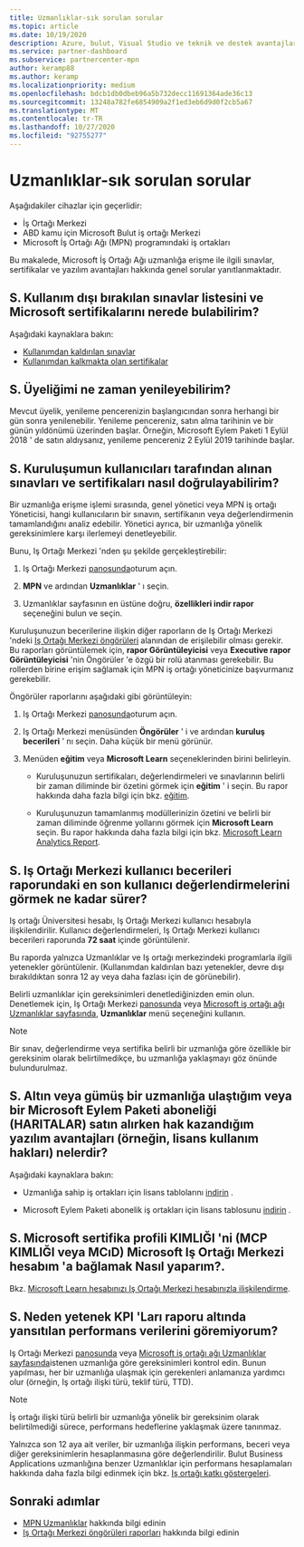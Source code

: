```yaml
---
title: Uzmanlıklar-sık sorulan sorular
ms.topic: article
ms.date: 10/19/2020
description: Azure, bulut, Visual Studio ve teknik ve destek avantajları için Microsoft İş Ortağı Ağı Gold ve Gümüş uzmanlık, avantaj süresi, yenileme ve etkinleştirme lisansları hakkında sorulara yanıtlar
ms.service: partner-dashboard
ms.subservice: partnercenter-mpn
author: keramp88
ms.author: keramp
ms.localizationpriority: medium
ms.openlocfilehash: bdcb1db0dbeb96a5b732decc11691364ade36c13
ms.sourcegitcommit: 13248a782fe6854909a2f1ed3eb6d9d0f2cb5a67
ms.translationtype: MT
ms.contentlocale: tr-TR
ms.lasthandoff: 10/27/2020
ms.locfileid: "92755277"
---
```

# <a name="competencies---frequently-asked-questions"></a>Uzmanlıklar-sık sorulan sorular

Aşağıdakiler cihazlar için geçerlidir:

- İş Ortağı Merkezi
- ABD kamu için Microsoft Bulut iş ortağı Merkezi
- Microsoft İş Ortağı Ağı (MPN) programındaki iş ortakları

Bu makalede, Microsoft İş Ortağı Ağı uzmanlığa erişme ile ilgili sınavlar, sertifikalar ve yazılım avantajları hakkında genel sorular yanıtlanmaktadır.

## <a name="q-where-can-i-find-the-list-of-exams-and-microsoft-certifications-being-retired"></a>S. Kullanım dışı bırakılan sınavlar listesini ve Microsoft sertifikalarını nerede bulabilirim?

Aşağıdaki kaynaklara bakın:

- [Kullanımdan kaldırılan sınavlar](/learn/certifications/retired-certification-exams)
- [Kullanımdan kalkmakta olan sertifikalar](/learn/certifications/retired-certifications)

## <a name="q-when-can-i-renew-my-membership"></a>S. Üyeliğimi ne zaman yenileyebilirim?

Mevcut üyelik, yenileme pencerenizin başlangıcından sonra herhangi bir gün sonra yenilenebilir. Yenileme pencereniz, satın alma tarihinin ve bir günün yıldönümü üzerinden başlar. Örneğin, Microsoft Eylem Paketi 1 Eylül 2018 ' de satın aldıysanız, yenileme pencereniz 2 Eylül 2019 tarihinde başlar.

## <a name="q-how-can-i-verify-the-exams-and-certifications-taken-by-my-organizations-users"></a>S. Kuruluşumun kullanıcıları tarafından alınan sınavları ve sertifikaları nasıl doğrulayabilirim?

Bir uzmanlığa erişme işlemi sırasında, genel yönetici veya MPN iş ortağı Yöneticisi, hangi kullanıcıların bir sınavın, sertifikanın veya değerlendirmenin tamamlandığını analiz edebilir. Yönetici ayrıca, bir uzmanlığa yönelik gereksinimlere karşı ilerlemeyi denetleyebilir.

Bunu, Iş Ortağı Merkezi 'nden şu şekilde gerçekleştirebilir:

1. Iş Ortağı Merkezi [panosunda](https://partner.microsoft.com/dashboard)oturum açın.

1. **MPN** ve ardından **Uzmanlıklar** ' ı seçin.

1. Uzmanlıklar sayfasının en üstüne doğru, **özellikleri indir rapor** seçeneğini bulun ve seçin.

Kuruluşunuzun becerilerine ilişkin diğer raporların de Iş Ortağı Merkezi 'ndeki [Iş Ortağı Merkezi öngörüleri](partner-center-insights.md) alanından de erişilebilir olması gerekir. Bu raporları görüntülemek için, **rapor Görüntüleyicisi** veya **Executive rapor Görüntüleyicisi** 'nin Öngörüler 'e özgü bir rolü atanması gerekebilir. Bu rollerden birine erişim sağlamak için MPN iş ortağı yöneticinize başvurmanız gerekebilir.

Öngörüler raporlarını aşağıdaki gibi görüntüleyin:

1. Iş Ortağı Merkezi [panosunda](https://partner.microsoft.com/dashboard)oturum açın.

1. Iş Ortağı Merkezi menüsünden **Öngörüler** ' i ve ardından **kuruluş becerileri** ' nı seçin. Daha küçük bir menü görünür.

1. Menüden **eğitim** veya **Microsoft Learn** seçeneklerinden birini belirleyin.

   - Kuruluşunuzun sertifikaları, değerlendirmeleri ve sınavlarının belirli bir zaman diliminde bir özetini görmek için **eğitim** ' i seçin. Bu rapor hakkında daha fazla bilgi için bkz. [eğitim](pci-training-dashboard.md).

   - Kuruluşunuzun tamamlanmış modüllerinizin özetini ve belirli bir zaman diliminde öğrenme yollarını görmek için **Microsoft Learn** seçin. Bu rapor hakkında daha fazla bilgi için bkz. [Microsoft Learn Analytics Report](ms-learn-analytics.md).

## <a name="q-how-long-does-it-take-to-see-the-latest-user-assessments-in-the-partner-center-user-skills-report"></a>S. Iş Ortağı Merkezi kullanıcı becerileri raporundaki en son kullanıcı değerlendirmelerini görmek ne kadar sürer?

Iş ortağı Üniversitesi hesabı, Iş Ortağı Merkezi kullanıcı hesabıyla ilişkilendirilir. Kullanıcı değerlendirmeleri, Iş Ortağı Merkezi kullanıcı becerileri raporunda **72 saat** içinde görüntülenir.

Bu raporda yalnızca Uzmanlıklar ve Iş ortağı merkezindeki programlarla ilgili yetenekler görüntülenir. (Kullanımdan kaldırılan bazı yetenekler, devre dışı bırakıldıktan sonra 12 ay veya daha fazlası için de görünebilir).

Belirli uzmanlıklar için gereksinimleri denetlediğinizden emin olun. Denetlemek için, Iş Ortağı Merkezi [panosunda](https://partner.microsoft.com/dashboard) veya [Microsoft iş ortağı ağı Uzmanlıklar sayfasında](https://partner.microsoft.com/membership/competencies), **Uzmanlıklar** menü seçeneğini kullanın.

> [!NOTE]
> Bir sınav, değerlendirme veya sertifika belirli bir uzmanlığa göre özellikle bir gereksinim olarak belirtilmedikçe, bu uzmanlığa yaklaşmayı göz önünde bulundurulmaz.

## <a name="q-what-are-the-software-benefits-such-as-license-use-rights-that-i-am-entitled-to-when-i-achieve-a-gold-or-silver-competency-or-buy-a-microsoft-action-pack-subscription-maps"></a>S. Altın veya gümüş bir uzmanlığa ulaştığım veya bir Microsoft Eylem Paketi aboneliği (HARITALAR) satın alırken hak kazandığım yazılım avantajları (örneğin, lisans kullanım hakları) nelerdir?

Aşağıdaki kaynaklara bakın:

- Uzmanlığa sahip iş ortakları için lisans tablolarını [indirin](https://assetsprod.microsoft.com/mpn-maps-software-iur-competency-license-table.docx) .

- Microsoft Eylem Paketi abonelik iş ortakları için lisans tablosunu [indirin](https://assetsprod.microsoft.com/MPN-MAPS-Software-IUR-License-Table.xlsx) .

## <a name="q-how-do-i-link-a-microsoft-certification-profile-id-mcp-id-or-mcid-to-my-microsoft-partner-center-account"></a>S. Microsoft sertifika profili KIMLIĞI 'ni (MCP KIMLIĞI veya MCıD) Microsoft Iş Ortağı Merkezi hesabım 'a bağlamak Nasıl yaparım?.

Bkz. [Microsoft Learn hesabınızı Iş Ortağı Merkezi hesabınızla ilişkilendirme](ms-learn-associate.md).

## <a name="q-why-cant-i-see-the-performance-data-reflected-under-the-competencies-kpis-report"></a>S. Neden yetenek KPI 'Ları raporu altında yansıtılan performans verilerini göremiyorum?

Iş Ortağı Merkezi [panosunda](https://partner.microsoft.com/dashboard) veya [Microsoft iş ortağı ağı Uzmanlıklar sayfasında](https://partner.microsoft.com/membership/competencies)istenen uzmanlığa göre gereksinimleri kontrol edin. Bunun yapılması, her bir uzmanlığa ulaşmak için gerekenleri anlamanıza yardımcı olur (örneğin, Iş ortağı ilişki türü, teklif türü, TTD).

> [!NOTE]
> İş ortağı ilişki türü belirli bir uzmanlığa yönelik bir gereksinim olarak belirtilmediği sürece, performans hedeflerine yaklaşmak üzere tanınmaz.
>
> Yalnızca son 12 aya ait veriler, bir uzmanlığa ilişkin performans, beceri veya diğer gereksinimlerin hesaplanmasına göre değerlendirilir. Bulut Business Applications uzmanlığına benzer Uzmanlıklar için performans hesaplamaları hakkında daha fazla bilgi edinmek için bkz. [Iş ortağı katkı göstergeleri](partner-contribution-indicators.md).

## <a name="next-steps"></a>Sonraki adımlar

- [MPN Uzmanlıklar](learn-about-competencies.md) hakkında bilgi edinin
- [Iş Ortağı Merkezi öngörüleri raporları](partner-center-insights.md) hakkında bilgi edinin
